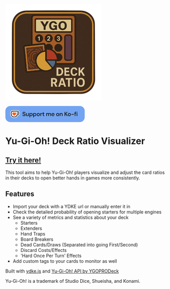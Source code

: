 <a href="https://gsonkow.github.io/ygo-deckratio" target="_blank"><img src='./public/Icon.png' alt='Logo' width='300'></a>
<!-- link to website -->

<a href="https://ko-fi.com/gsonkow" target="_blank"><img src='./src/assets/support_me_on_kofi_blue.png' alt="Support Me on Ko-fi" height='50'/></a>

# Yu-Gi-Oh! Deck Ratio Visualizer

## [Try it here!](https://gsonkow.github.io/ygo-deckratio)

This tool aims to help Yu-Gi-Oh! players visualize and adjust the card ratios in their decks to open better hands in games more consistently.

## Features
- Import your deck with a YDKE url or manually enter it in
- Check the detailed probability of opening starters for multiple engines
- See a variety of metrics and statistics about your deck
    - Starters
    - Extenders
    - Hand Traps
    - Board Breakers
    - Dead Cards/Draws (Separated into going First/Second)
    - Discard Costs/Effects
    - 'Hard Once Per Turn' Effects
- Add custom tags to your cards to monitor as well



Built with <a href="https://www.npmjs.com/package/ydke" target='_blank'>ydke.js</a> and <a href='https://ygoprodeck.com/api-guide/' target='_blank'>Yu-Gi-Oh! API by YGOPRODeck</a> 

Yu-Gi-Oh! is a trademark of Studio Dice, Shueisha, and Konami.